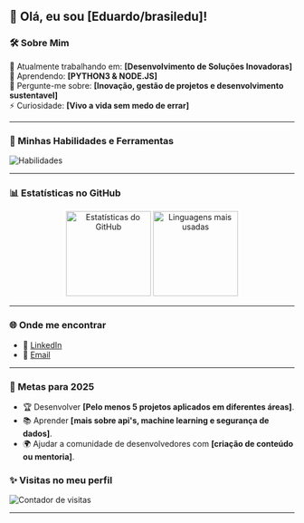 ## 👋 Olá, eu sou [Eduardo/brasiledu]!

### 🛠️ Sobre Mim
🔭 Atualmente trabalhando em: **[Desenvolvimento de Soluções Inovadoras]**  
🌱 Aprendendo: **[PYTHON3 & NODE.JS]**  
💬 Pergunte-me sobre: **[Inovação, gestão de projetos e desenvolvimento sustentavel]**  
⚡ Curiosidade: **[Vivo a vida sem medo de errar]**

---

### 🚀 Minhas Habilidades e Ferramentas

![Habilidades](https://skillicons.dev/icons?i=python,nodejs,django,flutter,java,html,react,git,docker,trello,cpp&theme=light)

---

### 📊 Estatísticas no GitHub

<div align="center">
  <img height="150em" src="https://github-readme-stats.vercel.app/api?username=brasiledu&show_icons=true&theme=radical" alt="Estatísticas do GitHub" />
  <img height="150em" src="https://github-readme-stats.vercel.app/api/top-langs/?username=brasiledu&layout=compact&theme=radical" alt="Linguagens mais usadas" />
</div>

---

### 🌐 Onde me encontrar

- 💼 [LinkedIn](https://www.linkedin.com/in/eduardo-vinícius-b11753254/)
- 📧 [Email](mailto:eduardo.viniciusac@gmail.com)

---

### 🎯 Metas para 2025
- 🏆 Desenvolver **[Pelo menos 5 projetos aplicados em diferentes áreas]**.
- 📚 Aprender **[mais sobre api's, machine learning e segurança de dados]**.
- 🌍 Ajudar a comunidade de desenvolvedores com **[criação de conteúdo ou mentoria]**.

### ✨ Visitas no meu perfil
![Contador de visitas](https://komarev.com/ghpvc/?username=brasiledu&color=blueviolet)

---
